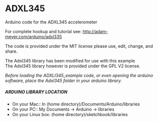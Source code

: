 # ADXL345
Arduino code for the ADXL345 accelerometer 

For complete hookup and tutorial see: http://adam-meyer.com/arduino/adxl335

The code is provided under the MIT license please use, edit, change, and share. 

The Adxl345 library has been modified for use with this example  
The Adxl345 library however is provided under the GPL V2 license.  

*Before loading the ADXLl345_example code, or even opening the arduino software, place the Adxl345 folder in your arduino library.*

##### ARDUINO LIBRARY LOCATION
* On your Mac:: In (home directory)/Documents/Arduino/libraries  
* On your PC:: My Documents -> Arduino -> libraries  
* On your Linux box: (home directory)/sketchbook/libraries  
